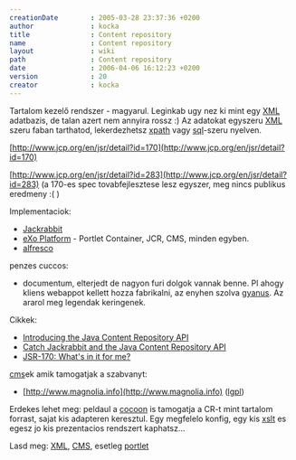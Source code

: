 ```yaml
---
creationDate        : 2005-03-28 23:37:36 +0200 
author              : kocka 
title               : Content repository 
name                : Content repository 
layout              : wiki 
path                : Content repository 
date                : 2006-04-06 16:12:23 +0200 
version             : 20 
creator             : kocka 
---
```

Tartalom kezelő rendszer - magyarul. Leginkab ugy nez ki mint egy [XML](XML.html) adatbazis, de talan azert nem annyira rossz :) Az adatokat egyszeru [XML](XML.html) szeru faban tarthatod, lekerdezhetsz [xpath](XPath.html) vagy [sql](SQL.html)-szeru nyelven.

[http://www.jcp.org/en/jsr/detail?id=170](http://www.jcp.org/en/jsr/detail?id=170)

[http://www.jcp.org/en/jsr/detail?id=283](http://www.jcp.org/en/jsr/detail?id=283) (a 170-es spec tovabfejlesztese lesz egyszer, meg nincs publikus eredmeny :( )

Implementaciok:

*   [Jackrabbit](http://incubator.apache.org/jackrabbit/) 
*   [eXo Platform](http://www.exoplatform.org) - Portlet Container, JCR, CMS, minden egyben.
*   [alfresco](http://www.alfresco.org/)

penzes cuccos:

*   documentum, elterjedt de nagyon furi dolgok vannak benne. Pl ahogy kliens webappot kellett hozza fabrikalni, az enyhen szolva [gyanus](gyanus.html). Az ararol meg legendak keringenek.

Cikkek:

*   [Introducing the Java Content Repository API](http://www-128.ibm.com/developerworks/java/library/j-jcr/)
*   [Catch Jackrabbit and the Java Content Repository API](http://www.artima.com/lejava/articles/contentrepository.html)
*   [JSR-170: What's in it for me?](http://www.cmswatch.com/Feature/123?printable=1)

[cms](CMS.html)ek amik tamogatjak a szabvanyt:

*   [http://www.magnolia.info](http://www.magnolia.info) ([lgpl](LGPL.html))

Erdekes lehet meg: peldaul a [cocoon](cocoon.html) is tamogatja a CR-t mint tartalom forrast, sajat kis adapteren keresztul. Egy megfelelo konfig, egy kis [xslt](XSLT.html) es egesz jo kis prezentacios rendszert kaphatsz...

Lasd meg: [XML](XML.html), [CMS](CMS.html), esetleg [portlet](portlet.html)
